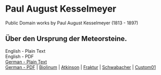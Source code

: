 # Paul August Kesselmeyer
Public Domain works by Paul August Kesselmeyer (1813 - 1897)

## Über den Ursprung der Meteorsteine.

English - Plain Text  
English - PDF  
[German - Plain Text](Uber-den-Ursprung-der-Meteorsteine/full-text-german-1.md)  
[German - PDF](https://cdn.solaranamnesis.com/PaulAugustKesselmeyer/kesselmeyer_german_1860_basker_pdflatex.pdf) | [Biolinum](https://cdn.solaranamnesis.com/PaulAugustKesselmeyer/kesselmeyer_german_1860_biolinum_pdflatex.pdf) | [Atkinson](https://cdn.solaranamnesis.com/PaulAugustKesselmeyer/kesselmeyer_german_1860_atkinson_pdflatex.pdf) | [Fraktur](https://cdn.solaranamnesis.com/PaulAugustKesselmeyer/kesselmeyer_german_1860_frak_pdflatex.pdf) | [Schwabacher](https://cdn.solaranamnesis.com/PaulAugustKesselmeyer/kesselmeyer_german_1860_swab_pdflatex.pdf) | [Custom01](https://cdn.solaranamnesis.com/PaulAugustKesselmeyer/kesselmeyer_german_1860_custom.pdf)  


